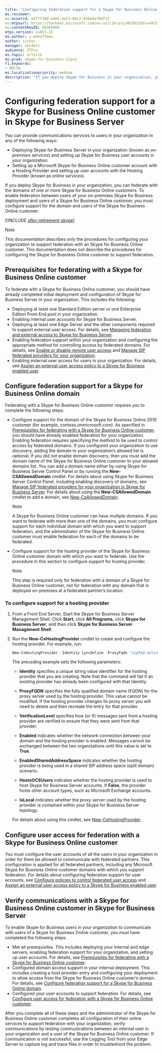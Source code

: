 ```yaml
---
title: 'Configuring federation support for a Skype for Business Online customer'
ms.reviewer: 
ms:assetid: e5f7f38d-ede5-4af3-88c2-026e8a78df12
ms:mtpsurl: https://technet.microsoft.com/en-us/library/Hh202193(v=OCS.15)
ms:contentKeyID: 48185669
mtps_version: v=OCS.15
ms.author: v-mahoffman
author: cichur
manager: serdars
audience: ITPro
ms.topic: article
ms.prod: skype-for-business-itpro
f1.keywords:
- NOCSH
ms.localizationpriority: medium
description: "If you deploy Skype for Business in your organization, you can federate with the domains of one or more Skype for Business Online customers. "
---
```


# Configuring federation support for a Skype for Business Online customer in Skype for Business Server

You can provide communications services to users in your organization in any of the following ways:

- Deploying Skype for Business Server in your organization (known as *on-premises services*) and setting up Skype for Business  user accounts in your organization.
- Setting up a Microsoft Skype for Business Online customer account with a Hosting Provider and setting up user accounts with the Hosting Provider (known as *online services*).

If you deploy Skype for Business in your organization, you can federate with the domains of one or more Skype for Business Online customers. To enable federation between users of your on-premises Skype for Business deployment and users of a Skype for Business Online customer, you must configure support for the domain and users of the Skype for Business Online customer.

[!INCLUDE [sfbo-retirement-skype](../../../../Hub/includes/sfbo-retirement.md)]

> [!NOTE]  
> This documentation describes only the procedures for configuring your organization to support federation with an Skype for Business Online customer. This documentation does not describe the procedures for configuring the Skype for Business Online customer to support federation.

## Prerequisites for federating with a Skype for Business Online customer

To federate with a Skype for Business Online customer, you should have already completed initial deployment and configuration of Skype for Business Server in your organization. This includes the following:

- Deploying at least one Standard Edition server or one Enterprise Edition Front End pool in your organization.
- Enabling internal user accounts for Skype for Business Server.
- Deploying at least one Edge Server and the other components required to support external user access. For details, see [Managing federation and external access to Skype for Business Server](../managing-federation-and-external-access.md).
- Enabling federation support within your organization and configuring the appropriate method for controlling access by federated domains. For details, see [Enable or disable remote user access](../access-edge/enable-or-disable-remote-user-access.md) and [Manage SIP federated providers for your organization](../sip-providers/manage-sip-federated-providers-for-your-organization.md).
- Enabling external user access for users in your organization. For details, see [Assign an external user access policy to a Skype for Business enabled user](../external-access-policies/assign-an-external-user-access-policy.md).

## Configure federation support for a Skype for Business Online domain

Federating with a Skype for Business Online customer requires you to complete the following steps:

- Configure support for the domain of the Skype for Business Online 2010 customer (for example, contoso.onmicrosoft.com). As specified in [Prerequisites for federating with a Skype for Business Online customer](#prerequisites-for-federating-with-a-skype-for-business-online-customer), you should have already enabled federation for your organization. Enabling federation requires specifying the method to be used to control access by federated domains. If you configured your organization to use discovery, adding the domain to your organization’s allowed list is optional. If you did not enable domain discovery, then you must add the domain name of the Skype for Business Online customer to your allowed domains list. You can add a domain name either by using Skype for Business Server Control Panel or by running the **New-CSAllowedDomain** cmdlet. For details about using Skype for Business Server Control Panel, including enabling discovery of domains, see [Manage SIP federated providers for your organization in Skype for Business Server](../sip-providers/manage-sip-federated-providers-for-your-organization.md). For details about using the **New-CSAllowedDomain** cmdlet to add a domain, see [New-CsAllowedDomain](/powershell/module/skype/New-CsAllowedDomain).

  > [!NOTE]  
  > A Skype for Business Online customer can have multiple domains. If you want to federate with more than one of the domains, you must configure support for each individual domain with which you want to support federation, and the administrator of the Skype for Business Online customer must enable federation for each of the domains to be federated.

- Configure support for the hosting provider of the Skype for Business Online customer domain with which you want to federate. Use the procedure in this section to configure support for hosting provider.

  > [!NOTE]  
  > This step is required only for federation with a domain of a Skype for Business Online customer, not for federation with any domain that is deployed on-premises at a federated partner’s location.

### To configure support for a hosting provider

1. From a Front End Server, Start the Skype for Business Server Management Shell: Click **Start**, click **All Programs**, click **Skype for Business Server**, and then click **Skype for Business Server Management Shell**.

2. Run the **New-CsHostingProvider** cmdlet to create and configure the hosting provider. For example, run:

    ```powershell
    New-CsHostingProvider -Identity LyncOnline -ProxyFqdn "sipfed.online.lync.com" -VerificationLevel UseSourceVerification -Enabled $True -EnabledSharedAddressSpace $False -HostsOCSUsers $False -IsLocal $False
    ```

    The preceding example sets the following parameters:

    - **Identity** specifies a unique string value identifier for the hosting provider that you are creating. Note that the command will fail if an existing provider has already been configured with that Identity.

    - **ProxyFQDN** specifies the fully qualified domain name (FQDN) for the proxy server used by the hosting provider. This value cannot be modified. If the hosting provider changes its proxy server you will need to delete and then recreate the entry for that provider.

    - **VerificationLevel** specifies how (or if) messages sent from a hosting provider are verified to ensure that they were sent from that provider.

    - **Enabled** indicates whether the network connection between your domain and the hosting provider is enabled. Messages cannot be exchanged between the two organizations until this value is set to **True**.

    - **EnabledSharedAddressSpace** indicates whether the hosting provider is being used in a shared SIP address space (split domain) scenario.

    - **HostsOCSUsers** indicates whether the hosting provider is used to host Skype for Business Server accounts. If **False**, the provider hosts other account types, such as Microsoft Exchange accounts.

    - **IsLocal** indicates whether the proxy server used by the hosting provider is contained within your Skype for Business Server topology.

    For details about using this cmdlet, see [New-CsHostingProvider](/powershell/module/skype/New-CsHostingProvider).

## Configure user access for federation with a Skype for Business Online customer

You must configure the user accounts of all the users in your organization in order for them be allowed to communicate with federated partners. This configuration is applied for all federated partners, including any Microsoft Skype for Business Online customer domains with which you support federation. For details about configuring federation support for user accounts, see [Configure policies to control federated user access](../external-access-policies/configure-policies-to-control-federated-user-access.md) and [Assign an external user access policy to a Skype for Business enabled user](../external-access-policies/assign-an-external-user-access-policy.md).

## Verify communications with a Skype for Business Online customer in Skype for Business Server

To enable Skype for Business users in your organization to communicate with users of a Skype for Business Online customer, you must have completed the following steps:

- Met all prerequisites. This includes deploying your internal and edge servers, enabling federation support for your organization, and setting up user accounts. For details, see [Prerequisites for federating with a Skype for Business Online customer](#prerequisites-for-federating-with-a-skype-for-business-online-customer).
- Configured domain access support in your internal deployment. This includes creating a host provider entry and configuring your deployment to allow access from the Skype for Business Online customer’s domain. For details, see [Configure federation support for a Skype for Business Online domain](#configure-federation-support-for-a-skype-for-business-online-domain).
- Configured your user accounts to support federation. For details, see [Configure user access for federation with a Skype for Business Online customer](#configure-user-access-for-federation-with-a-skype-for-business-online-customer).

After you complete all of these steps and the administrator of the Skype for Business Online customer completes all configuration of their online services to support federation with your organization, verify communications by testing communications between an internal user in your organization and a user of the Skype for Business Online customer. If communication is not successful, use the Logging Tool from your Edge Server to capture log and trace files in order to troubleshoot the problem.
